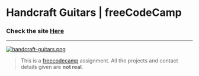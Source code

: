 # Handcraft Guitars | freeCodeCamp

### Check the site [Here](https://product-landing-page-jet.vercel.app/ " Handcraft Guitars")

------------

[![handcraft-guitars.png](https://i.postimg.cc/mkFjxV1X/handcraft-guitars.png)](https://postimg.cc/Lg2LLtTL)


> This is a [freecodecamp](http://https://www.freecodecamp.org/learn/ "freecodecamp") assignment. All the projects and contact details given are **not real**.